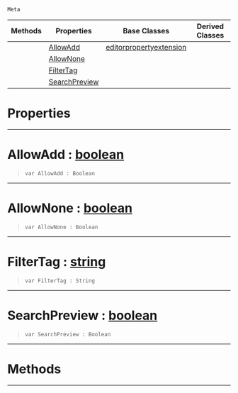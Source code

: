  `Meta`

|Methods|Properties|Base Classes|Derived Classes|
|---|---|---|---|
| |[AllowAdd](metaeditorresource.md#allowadd-zilch-engine-doc)|[editorpropertyextension](editorpropertyextension.md)| |
| |[AllowNone](metaeditorresource.md#allownone-zilch-engine-do)| | |
| |[FilterTag](metaeditorresource.md#filtertag-zilch-engine-do)| | |
| |[SearchPreview](metaeditorresource.md#searchpreview-zilch-engin)| | |


 #  Properties


---  
 #  AllowAdd : [boolean](../nada_base_types/boolean.md)

> 
> ```TS:Nada
> var AllowAdd : Boolean


---  
 #  AllowNone : [boolean](../nada_base_types/boolean.md)

> 
> ```TS:Nada
> var AllowNone : Boolean


---  
 #  FilterTag : [string](../nada_base_types/string.md)

> 
> ```TS:Nada
> var FilterTag : String


---  
 #  SearchPreview : [boolean](../nada_base_types/boolean.md)

> 
> ```TS:Nada
> var SearchPreview : Boolean


---  
 #  Methods


---  
 

 